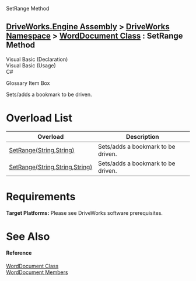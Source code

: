 SetRange Method   
  
[DriveWorks.Engine Assembly](topic2156.md) > [DriveWorks Namespace](topic2159.md) > [WordDocument Class](topic5885.md) : SetRange Method  
---  
  
Visual Basic (Declaration)    
Visual Basic (Usage)    
C# 

Glossary Item Box

Sets/adds a bookmark to be driven. 

# Overload List

Overload| Description  
---|---  
[SetRange(String,String)](topic5903.md)| Sets/adds a bookmark to be driven.   
[SetRange(String,String,String)](topic5904.md)| Sets/adds a bookmark to be driven.   
  
# Requirements

**Target Platforms:** Please see DriveWorks software prerequisites.

# See Also

#### Reference

[WordDocument Class](topic5885.md)   
[WordDocument Members](topic5886.md)


